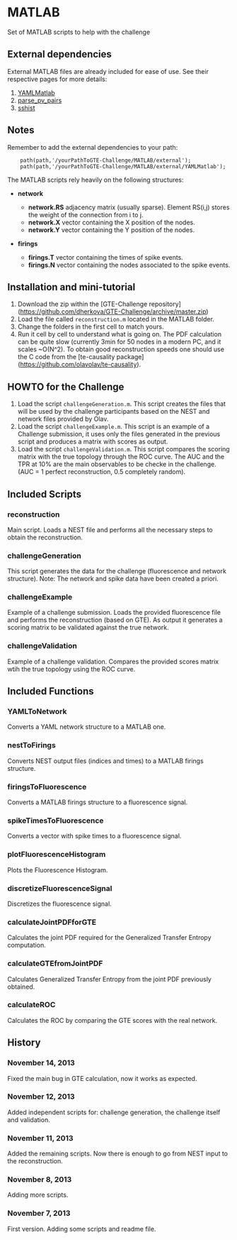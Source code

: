# MATLAB
Set of MATLAB scripts to help with the challenge

## External dependencies
External MATLAB files are already included for ease of use. See their
respective pages for more details:

1. [YAMLMatlab](https://code.google.com/p/yamlmatlab/)
2. [parse_pv_pairs](http://www.mathworks.com/matlabcentral/fileexchange/9082-parsepvpairs)
3. [sshist](http://www.mathworks.com/matlabcentral/fileexchange/24913-histogram-binwidth-optimization)

## Notes
Remember to add the external dependencies to your path:

        path(path,'/yourPathToGTE-Challenge/MATLAB/external');
        path(path,'/yourPathToGTE-Challenge/MATLAB/external/YAMLMatlab');

The MATLAB scripts rely heavily on the following structures:

* **network**
  * **network.RS** adjacency matrix (usually sparse). Element RS(i,j) stores
    the weight of the connection from i to j.
  * **network.X** vector containing the X position of the nodes.
  * **network.Y** vector containing the Y position of the nodes.

* **firings**
  * **firings.T** vector containing the times of spike events.
  * **firings.N** vector containing the nodes associated to the spike
    events.

## Installation and mini-tutorial
1. Download the zip within the [GTE-Challenge repository] (https://github.com/dherkova/GTE-Challenge/archive/master.zip)
2. Load the file called `reconstruction.m` located in the MATLAB folder.
3. Change the folders in the first cell to match yours.
4. Run it cell by cell to understand what is going on. The PDF
   calculation can be quite slow (currently 3min for 50 nodes in a
   modern PC, and it scales ~O(N^2). To obtain good reconstruction speeds
   one should use the C code from the [te-causality package] (https://github.com/olavolav/te-causality).

## HOWTO for the Challenge
1. Load the script `challengeGeneration.m`. This script creates the
   files that will be used by the challenge participants based on the
   NEST and network files provided by Olav.
2. Load the script `challengeExample.m`. This script is an example of a
   Challenge submission, it uses only the files generated in the
   previous script and produces a matrix with scores as output.
3. Load the script `challengeValidation.m`. This script compares the
   scoring matrix with the true topology through the ROC curve. The AUC
   and the TPR at 10% are the main observables to be checke in the
   challenge. (AUC = 1 perfect reconstruction, 0.5 completely random).

## Included Scripts

### reconstruction
Main script. Loads a NEST file and performs all the necessary steps to
obtain the reconstruction.

### challengeGeneration
This script generates the data for the challenge (fluorescence and network structure). Note: The network and spike data have been created a priori.

### challengeExample
Example of a challenge submission. Loads the provided fluorescence file
and performs the reconstruction (based on GTE). As output it generates a
scoring matrix to be validated against the true network.

### challengeValidation
Example of a challenge validation. Compares the provided scores matrix
wtih the true topology using the ROC curve.

## Included Functions

### YAMLToNetwork
Converts a YAML network structure to a MATLAB one.

### nestToFirings
Converts NEST output files (indices and times) to a MATLAB firings structure.

### firingsToFluorescence
Converts a MATLAB firings structure to a fluorescence signal.

### spikeTimesToFluorescence
Converts a vector with spike times to a fluorescence signal.

### plotFluorescenceHistogram
Plots the Fluorescence Histogram.

### discretizeFluorescenceSignal
Discretizes the fluorescence signal.

### calculateJointPDFforGTE
Calculates the joint PDF required for the Generalized Transfer Entropy
computation. 

### calculateGTEfromJointPDF 
Calculates Generalized Transfer Entropy from the joint PDF previously
obtained.

### calculateROC 
Calculates the ROC by comparing the GTE scores with the real network.

## History

### November 14, 2013
Fixed the main bug in GTE calculation, now it works as expected.

### November 12, 2013
Added independent scripts for: challenge generation, the challenge
itself and validation.

### November 11, 2013

Added the remaining scripts. Now there is enough to go from NEST
input to the reconstruction.

### November 8, 2013

Adding more scripts.

### November 7, 2013

First version. Adding some scripts and readme file.

